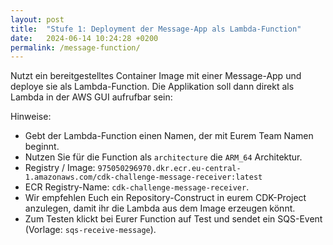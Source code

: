```yaml
---
layout: post
title:  "Stufe 1: Deployment der Message-App als Lambda-Function"
date:   2024-06-14 10:24:28 +0200
permalink: /message-function/
---
```


Nutzt ein bereitgestelltes Container Image mit einer Message-App und deploye sie als Lambda-Function.
Die Applikation soll dann direkt als Lambda in der AWS GUI aufrufbar sein: 

Hinweise:
- Gebt der Lambda-Function einen Namen, der mit Eurem Team Namen beginnt.
- Nutzen Sie für die Function als `architecture` die `ARM_64` Architektur.
- Registry / Image: `975050296970.dkr.ecr.eu-central-1.amazonaws.com/cdk-challenge-message-receiver:latest`
- ECR Registry-Name: `cdk-challenge-message-receiver`.
- Wir empfehlen Euch ein Repository-Construct in eurem CDK-Project anzulegen, damit ihr die Lambda aus dem Image erzeugen könnt.
- Zum Testen klickt bei Eurer Function auf Test und sendet ein SQS-Event (Vorlage: `sqs-receive-message`).